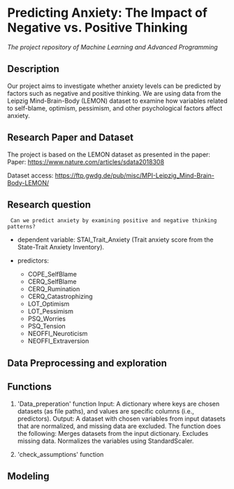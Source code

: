 # Predicting Anxiety: The Impact of Negative vs. Positive Thinking #

*The project repository of Machine Learning and Advanced Programming*

## Description ##
Our project aims to investigate whether anxiety levels can be predicted by factors such as negative and positive thinking. We are using data from the Leipzig Mind-Brain-Body (LEMON) dataset to examine how variables related to self-blame, optimism, pessimism, and other psychological factors affect anxiety.

## Research Paper and Dataset ##
The project is based on the LEMON dataset as presented in the paper:
 Paper:  https://www.nature.com/articles/sdata2018308
 
 Dataset access: https://ftp.gwdg.de/pub/misc/MPI-Leipzig_Mind-Brain-Body-LEMON/

## Research question ##
     Can we predict anxiety by examining positive and negative thinking patterns? 
   
* dependent variable: STAI_Trait_Anxiety (Trait anxiety score from the State-Trait Anxiety Inventory).

* predictors:
   - COPE_SelfBlame
   - CERQ_SelfBlame
   - CERQ_Rumination
   - CERQ_Catastrophizing
   - LOT_Optimism
   - LOT_Pessimism
   - PSQ_Worries
   - PSQ_Tension
   - NEOFFI_Neuroticism
   - NEOFFI_Extraversion

## Data Preprocessing and exploration ##

## Functions ## 
1. 'Data_preperation' function
Input: A dictionary where keys are chosen datasets (as file paths), and values are specific columns (i.e., predictors).
Output: A dataset with chosen variables from input datasets that are normalized, and missing data are excluded.
The function does the following:
Merges datasets from the input dictionary.
Excludes missing data.
Normalizes the variables using StandardScaler.

3. 'check_assumptions' function



## Modeling ##



